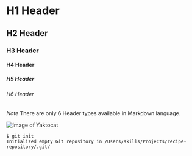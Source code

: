# H1 Header
## H2 Header
### H3 Header
#### H4 Header
##### H5 Header
###### H6 Header
*Note* There are only 6 Header types available in Markdown language.

![Image of Yaktocat](https://octodex.github.com/images/yaktocat.png)

```
$ git init
Initialized empty Git repository in /Users/skills/Projects/recipe-repository/.git/
```
